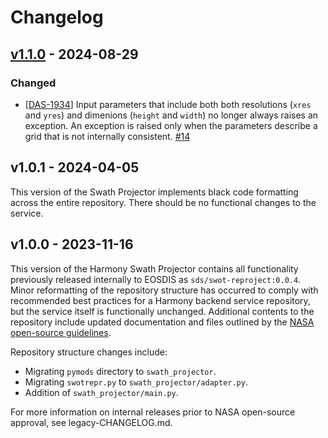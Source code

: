 # Changelog

## [v1.1.0] - 2024-08-29
### Changed

- [[DAS-1934](https://bugs.earthdata.nasa.gov/browse/DAS-1934)]
  Input parameters that include both both resolutions (`xres` and `yres`) and
  dimenions (`height` and `width`) no longer always raises an exception. An
  exception is raised only when the parameters describe a grid that is not
  internally consistent. [#14](https://github.com/nasa/harmony-swath-projector/pull/14)



## v1.0.1 - 2024-04-05

This version of the Swath Projector implements black code formatting across the
entire repository. There should be no functional changes to the service.

## v1.0.0 - 2023-11-16

This version of the Harmony Swath Projector contains all functionality
previously released internally to EOSDIS as `sds/swot-reproject:0.0.4`.
Minor reformatting of the repository structure has occurred to comply with
recommended best practices for a Harmony backend service repository, but the
service itself is functionally unchanged. Additional contents to the repository
include updated documentation and files outlined by the
[NASA open-source guidelines](https://code.nasa.gov/#/guide).

Repository structure changes include:

* Migrating `pymods` directory to `swath_projector`.
* Migrating `swotrepr.py` to `swath_projector/adapter.py`.
* Addition of `swath_projector/main.py`.

For more information on internal releases prior to NASA open-source approval,
see legacy-CHANGELOG.md.

[v1.1.0]:(https://github.com/nasa/harmony-swath-projector/releases/tag/1.0.1)
[v1.0.1]:(https://github.com/nasa/harmony-swath-projector/releases/tag/1.0.1)
[v1.0.0]:(https://github.com/nasa/harmony-swath-projector/releases/tag/1.0.0)
